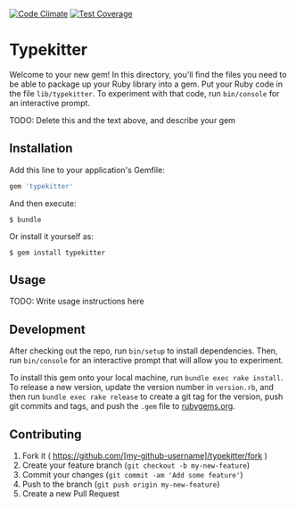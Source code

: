 [![Code Climate](https://codeclimate.com/github/rickarubio/typekitter/badges/gpa.svg)](https://codeclimate.com/github/rickarubio/typekitter)
[![Test Coverage](https://codeclimate.com/github/rickarubio/typekitter/badges/coverage.svg)](https://codeclimate.com/github/rickarubio/typekitter/coverage)

# Typekitter

Welcome to your new gem! In this directory, you'll find the files you need to be able to package up your Ruby library into a gem. Put your Ruby code in the file `lib/typekitter`. To experiment with that code, run `bin/console` for an interactive prompt.

TODO: Delete this and the text above, and describe your gem

## Installation

Add this line to your application's Gemfile:

```ruby
gem 'typekitter'
```

And then execute:

    $ bundle

Or install it yourself as:

    $ gem install typekitter

## Usage

TODO: Write usage instructions here

## Development

After checking out the repo, run `bin/setup` to install dependencies. Then, run `bin/console` for an interactive prompt that will allow you to experiment.

To install this gem onto your local machine, run `bundle exec rake install`. To release a new version, update the version number in `version.rb`, and then run `bundle exec rake release` to create a git tag for the version, push git commits and tags, and push the `.gem` file to [rubygems.org](https://rubygems.org).

## Contributing

1. Fork it ( https://github.com/[my-github-username]/typekitter/fork )
2. Create your feature branch (`git checkout -b my-new-feature`)
3. Commit your changes (`git commit -am 'Add some feature'`)
4. Push to the branch (`git push origin my-new-feature`)
5. Create a new Pull Request
